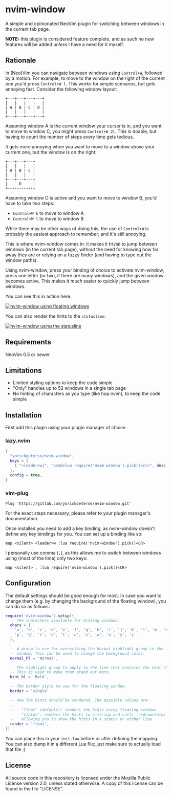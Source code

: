 # nvim-window

A simple and opinionated NeoVim plugin for switching between windows in the
current tab page.

**NOTE:** this plugin is considered feature complete, and as such no new
features will be added _unless_ I have a need for it myself.

## Rationale

In (Neo)Vim you can navigate between windows using `Control+W`, followed by a
motion. For example, to move to the window on the right of the current one you'd
press `Control+W l`. This works for simple scenarios, but gets annoying fast.
Consider the following window layout:

```
+---+---+---+---+
|   |   |   |   |
| A | B | C | D |
|   |   |   |   |
+---+---+---+---+
```

Assuming window A is the current window your cursor is in, and you want to move
to window C, you might press `Control+W 2l`. This is doable, but having to count
the number of steps every time gets tedious.

It gets more annoying when you want to move to a window above your current one,
but the window is on the right:

```
+---+---+---+
|   |   |   |
| A | B | C |
|   |   |   |
+---+---+---+
|     D     |
+-----------+
```

Assuming window D is active and you want to move to window B, you'd have to take
two steps:

- `Control+W k` to move to window A
- `Control+W l` to move to window B

While there may be other ways of doing this, the use of `Control+W` is probably
the easiest approach to remember; and it's still annoying.

This is where nvim-window comes in: it makes it trivial to jump between windows
(in the current tab page), without the need for knowing how far away they are or
relying on a fuzzy finder (and having to type out the window paths).

Using nvim-window, press your binding of choice to activate nvim-window, press
one letter (or two, if there are many windows), and the given window becomes
active. This makes it _much_ easier to quickly jump between windows.

You can see this in action here:

[![nvim-window using floating windows](https://asciinema.org/a/659545.svg)](https://asciinema.org/a/659545)

You can also render the hints to the `statusline`:

[![nvim-window using the statusline](https://asciinema.org/a/659546.svg)](https://asciinema.org/a/659546)

## Requirements

NeoVim 0.5 or newer

## Limitations

- Limited styling options to keep the code simple
- "Only" handles up to 52 windows in a single tab page
- No hinting of characters as you type (like hop.nvim), to keep the code simple

## Installation

First add this plugin using your plugin manager of choice.

### lazy.nvim

```lua
{
  "yorickpeterse/nvim-window",
  keys = {
    { "<leader>wj", "<cmd>lua require('nvim-window').pick()<cr>", desc = "nvim-window: Jump to window" },
  },
  config = true,
}
```

### vim-plug

```vim
Plug 'https://gitlab.com/yorickpeterse/nvim-window.git'
```

For the exact steps necessary, please refer to your plugin manager's
documentation.

Once installed you need to add a key binding, as nvim-window doesn't define any
key bindings for you. You can set up a binding like so:

```vim
map <silent> <leader>w :lua require('nvim-window').pick()<CR>
```

I personally use comma (`,`), as this allows me to switch between windows using
(most of the time) only two keys:

```vim
map <silent> , :lua require('nvim-window').pick()<CR>
```

## Configuration

The default settings should be good enough for most. In case you want to change
them (e.g. by changing the background of the floating window), you can do so as
follows:

```lua
require('nvim-window').setup({
  -- The characters available for hinting windows.
  chars = {
    'a', 'b', 'c', 'd', 'e', 'f', 'g', 'h', 'i', 'j', 'k', 'l', 'm', 'n', 'o',
    'p', 'q', 'r', 's', 't', 'u', 'v', 'w', 'x', 'y', 'z'
  },

  -- A group to use for overwriting the Normal highlight group in the floating
  -- window. This can be used to change the background color.
  normal_hl = 'Normal',

  -- The highlight group to apply to the line that contains the hint characters.
  -- This is used to make them stand out more.
  hint_hl = 'Bold',

  -- The border style to use for the floating window.
  border = 'single'

  -- How the hints should be rendered. The possible values are:
  --
  -- - "float" (default): renders the hints using floating windows
  -- - "status": renders the hints to a string and calls `redrawstatus`,
  --   allowing you to show the hints in a status or winbar line
  render = 'float',
})
```

You can place this in your `init.lua` before or after defining the mapping. You
can also dump it in a different Lua file; just make sure to actually load that
file :)

## License

All source code in this repository is licensed under the Mozilla Public License
version 2.0, unless stated otherwise. A copy of this license can be found in the
file "LICENSE".

